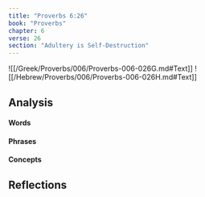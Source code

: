 ```yaml
---
title: "Proverbs 6:26"
book: "Proverbs"
chapter: 6
verse: 26
section: "Adultery is Self-Destruction"
---
```

![[/Greek/Proverbs/006/Proverbs-006-026G.md#Text]]
![[/Hebrew/Proverbs/006/Proverbs-006-026H.md#Text]]

## Analysis

#### Words

#### Phrases

#### Concepts

## Reflections
